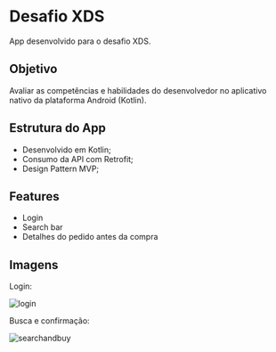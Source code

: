 # Desafio XDS

App desenvolvido para o desafio XDS.

## Objetivo

Avaliar as competências e habilidades do desenvolvedor no aplicativo nativo da plataforma Android (Kotlin).

## Estrutura do App
- Desenvolvido em Kotlin;
- Consumo da API com Retrofit;
- Design Pattern MVP;

## Features
- Login
- Search bar
- Detalhes do pedido antes da compra

## Imagens
Login:

![login](https://user-images.githubusercontent.com/42584849/116888111-76064800-ac01-11eb-9591-3db89e520389.gif)

Busca e confirmação:

![searchandbuy](https://user-images.githubusercontent.com/42584849/116888581-05abf680-ac02-11eb-9864-130d24660c4f.gif)
